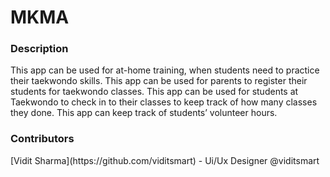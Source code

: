 # MKMA
<h3>Description</h3>
This app can be used for at-home training, when students need to practice their taekwondo skills.
This app can be used for parents to register their students for taekwondo classes.
This app can be used for students at Taekwondo to check in to their classes to  keep track of how many classes they done.
This app can keep track of students’ volunteer hours.

<h3>Contributors</h3>
[Vidit Sharma](https://github.com/viditsmart) - Ui/Ux Designer @viditsmart
